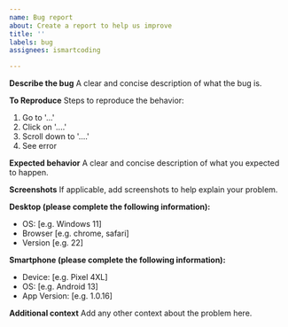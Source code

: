 ```yaml
---
name: Bug report
about: Create a report to help us improve
title: ''
labels: bug
assignees: ismartcoding

---
```


**Describe the bug**
A clear and concise description of what the bug is.

**To Reproduce**
Steps to reproduce the behavior:
1. Go to '...'
2. Click on '....'
3. Scroll down to '....'
4. See error

**Expected behavior**
A clear and concise description of what you expected to happen.

**Screenshots**
If applicable, add screenshots to help explain your problem.

**Desktop (please complete the following information):**
 - OS: [e.g. Windows 11]
 - Browser [e.g. chrome, safari]
 - Version [e.g. 22]

**Smartphone (please complete the following information):**
 - Device: [e.g. Pixel 4XL]
 - OS: [e.g. Android 13]
 - App Version: [e.g. 1.0.16]

**Additional context**
Add any other context about the problem here.
